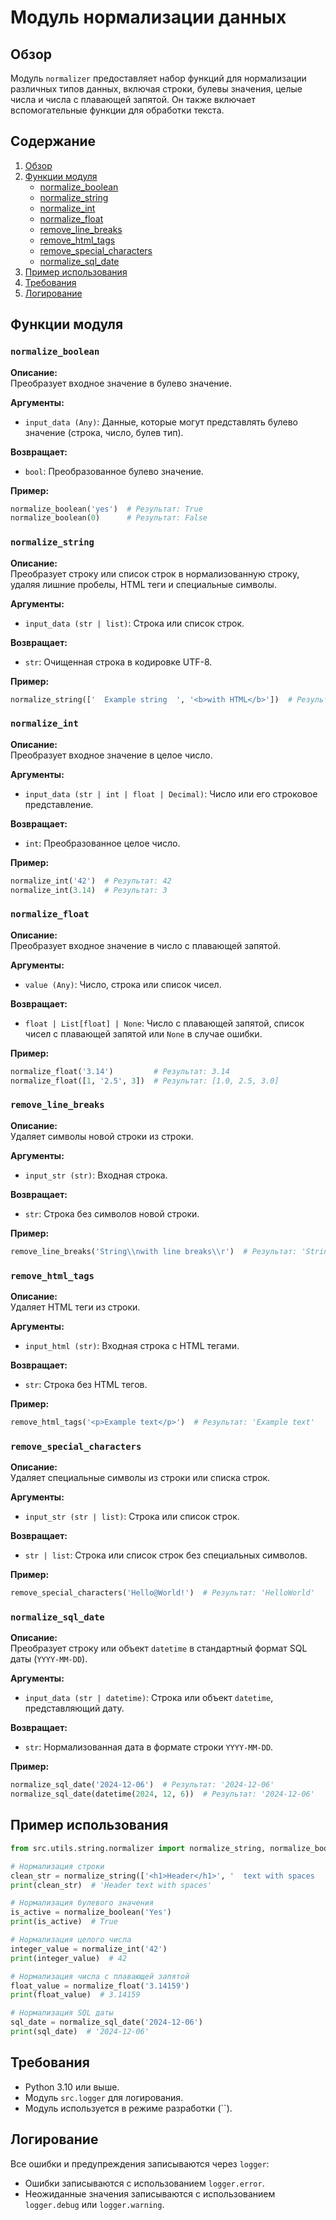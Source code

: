 # Модуль нормализации данных

## Обзор

Модуль `normalizer` предоставляет набор функций для нормализации различных типов данных, включая строки, булевы значения, целые числа и числа с плавающей запятой. Он также включает вспомогательные функции для обработки текста.

## Содержание

1. [Обзор](#обзор)
2. [Функции модуля](#функции-модуля)
   - [normalize_boolean](#normalize_boolean)
   - [normalize_string](#normalize_string)
   - [normalize_int](#normalize_int)
   - [normalize_float](#normalize_float)
   - [remove_line_breaks](#remove_line_breaks)
   - [remove_html_tags](#remove_html_tags)
   - [remove_special_characters](#remove_special_characters)
   - [normalize_sql_date](#normalize_sql_date)
3. [Пример использования](#пример-использования)
4. [Требования](#требования)
5. [Логирование](#логирование)

## Функции модуля

### `normalize_boolean`

**Описание:**  
Преобразует входное значение в булево значение.

**Аргументы:**  
- `input_data (Any)`: Данные, которые могут представлять булево значение (строка, число, булев тип).

**Возвращает:**  
- `bool`: Преобразованное булево значение.

**Пример:**  
```python
normalize_boolean('yes')  # Результат: True
normalize_boolean(0)      # Результат: False
```

### `normalize_string`

**Описание:**  
Преобразует строку или список строк в нормализованную строку, удаляя лишние пробелы, HTML теги и специальные символы.

**Аргументы:**  
- `input_data (str | list)`: Строка или список строк.

**Возвращает:**  
- `str`: Очищенная строка в кодировке UTF-8.

**Пример:**  
```python
normalize_string(['  Example string  ', '<b>with HTML</b>'])  # Результат: 'Example string with HTML'
```

### `normalize_int`

**Описание:**  
Преобразует входное значение в целое число.

**Аргументы:**  
- `input_data (str | int | float | Decimal)`: Число или его строковое представление.

**Возвращает:**  
- `int`: Преобразованное целое число.

**Пример:**  
```python
normalize_int('42')  # Результат: 42
normalize_int(3.14)  # Результат: 3
```

### `normalize_float`

**Описание:**  
Преобразует входное значение в число с плавающей запятой.

**Аргументы:**  
- `value (Any)`: Число, строка или список чисел.

**Возвращает:**  
- `float | List[float] | None`: Число с плавающей запятой, список чисел с плавающей запятой или `None` в случае ошибки.

**Пример:**  
```python
normalize_float('3.14')         # Результат: 3.14
normalize_float([1, '2.5', 3])  # Результат: [1.0, 2.5, 3.0]
```

### `remove_line_breaks`

**Описание:**  
Удаляет символы новой строки из строки.

**Аргументы:**  
- `input_str (str)`: Входная строка.

**Возвращает:**  
- `str`: Строка без символов новой строки.

**Пример:**  
```python
remove_line_breaks('String\\nwith line breaks\\r')  # Результат: 'String with line breaks'
```

### `remove_html_tags`

**Описание:**  
Удаляет HTML теги из строки.

**Аргументы:**  
- `input_html (str)`: Входная строка с HTML тегами.

**Возвращает:**  
- `str`: Строка без HTML тегов.

**Пример:**  
```python
remove_html_tags('<p>Example text</p>')  # Результат: 'Example text'
```

### `remove_special_characters`

**Описание:**  
Удаляет специальные символы из строки или списка строк.

**Аргументы:**  
- `input_str (str | list)`: Строка или список строк.

**Возвращает:**  
- `str | list`: Строка или список строк без специальных символов.

**Пример:**  
```python
remove_special_characters('Hello@World!')  # Результат: 'HelloWorld'
```

### `normalize_sql_date`

**Описание:**  
Преобразует строку или объект `datetime` в стандартный формат SQL даты (`YYYY-MM-DD`).

**Аргументы:**  
- `input_data (str | datetime)`: Строка или объект `datetime`, представляющий дату.

**Возвращает:**  
- `str`: Нормализованная дата в формате строки `YYYY-MM-DD`.

**Пример:**  
```python
normalize_sql_date('2024-12-06')  # Результат: '2024-12-06'
normalize_sql_date(datetime(2024, 12, 6))  # Результат: '2024-12-06'
```

## Пример использования

```python
from src.utils.string.normalizer import normalize_string, normalize_boolean, normalize_int, normalize_float, normalize_sql_date

# Нормализация строки
clean_str = normalize_string(['<h1>Header</h1>', '  text with spaces  '])
print(clean_str)  # 'Header text with spaces'

# Нормализация булевого значения
is_active = normalize_boolean('Yes')
print(is_active)  # True

# Нормализация целого числа
integer_value = normalize_int('42')
print(integer_value)  # 42

# Нормализация числа с плавающей запятой
float_value = normalize_float('3.14159')
print(float_value)  # 3.14159

# Нормализация SQL даты
sql_date = normalize_sql_date('2024-12-06')
print(sql_date)  # '2024-12-06'
```

## Требования

- Python 3.10 или выше.
- Модуль `src.logger` для логирования.
- Модуль используется в режиме разработки (``).

## Логирование

Все ошибки и предупреждения записываются через `logger`:
- Ошибки записываются с использованием `logger.error`.
- Неожиданные значения записываются с использованием `logger.debug` или `logger.warning`.